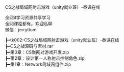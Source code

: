 CS之战局域网射击游戏（unity就业班）-泰课在线

全网it学习资源共享学习<br>全网课程都有，欢迎私聊<br>微信：jerryttom<br>

┣━tk002-CS之战局域网射击游戏（unity就业班）-泰课在线<br> ┣━CS之战源码与素材.rar<br> ┣━第3章：CS聚网对游戏开发.zip<br> ┣━第2章：设计第一人称射击控制角色.zip<br> ┣━第1章：Network局域网组件.zip
